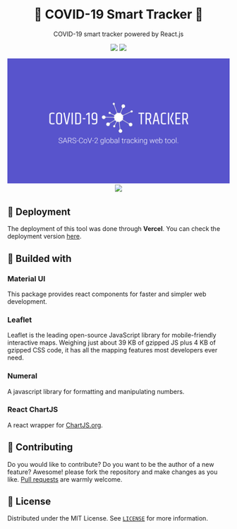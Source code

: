 <h1 align="center">🦠 COVID-19 Smart Tracker 🔬</h1>

<p align="center">
    COVID-19 smart tracker powered by React.js
</p>


<p align="center">
    <a href="https://nodejs.org/"><img src="https://img.shields.io/static/v1?label=Node&message=v12.13&color=339933&logo=node.js" /></a>
    <a href="https://reactjs.org/"><img src="https://img.shields.io/static/v1?label=React&message=v17.01&color=61DAFB&logo=react" /></a>
</p>

<p align="center">
    <img src="./.github/background.png" />
    <img src="./.github/preview.gif" />
</p>

## 🚀 Deployment
The deployment of this tool was done through **Vercel**. You can check the deployment version [here](https://covid-19-smart-tracker.vercel.app/).

## 🔨 Builded with
### Material UI
This package provides react components for faster and simpler web development.

### Leaflet
Leaflet is the leading open-source JavaScript library for mobile-friendly interactive maps. Weighing just about 39 KB of gzipped JS plus 4 KB of gzipped CSS code, it has all the mapping features most developers ever need.

### Numeral
A javascript library for formatting and manipulating numbers.

### React ChartJS
A react wrapper for [ChartJS.org](https://www.chartjs.org/docs/latest/).


## 🤲 Contributing
Do you would like to contribute? Do you want to be the author of a new feature? Awesome! please fork the repository and make changes as you like. [Pull requests](https://github.com/360macky/COVID19-Tracker/pulls) are warmly welcome.


## 📃 License
Distributed under the MIT License.
See [`LICENSE`](./LICENSE) for more information.
